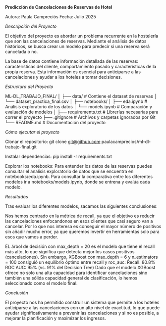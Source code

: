 **Predicción de Cancelaciones de Reservas de Hotel**

Autora: Paula Campreciós
Fecha: Julio 2025

*Descripción del Proyecto*

El objetivo del proyecto es abordar un problema recurrente en la hostelería que son las cancelaciones de reservas. Mediante el análisis de datos históricos, se busca crear un modelo para predecir si una reserva será cancelada o no.

La base de datos contiene información detallada de las reservas: características del cliente, comportamiento pasado y características de la propia reserva. Esta información es esencial para anticiparse a las cancelaciones y ayudar a los hoteles a tomar decisiones.

*Estructura del Proyecto*

ML-DL_TRABAJO_FINAL/
│
├── data/                 # Contiene el dataset de reservas
│   └── dataset_practica_final.csv
│
├── notebooks/
│   ├── eda.ipynb         # Análisis exploratorio de los datos
│   └── models.ipynb      # Comparación y evaluación de modelos
│
├── requirements.txt      # Librerías necesarias para correr el proyecto
├── .gitignore            # Archivos y carpetas ignorados por Git
└── README.md             # Documentación del proyecto

*Cómo ejecutar el proyecto*

Clonar el repositorio:
git clone git@github.com:paulacamprecios/ml-dl-trabajo-final.git

Instalar dependencias:
pip install -r requirements.txt

Explorar los notebooks:
Para entender los datos de las reservas puedes consultar el analisis exploratorio de datos que se encuentra en notebooks/eda.ipynb.
Para consultar la comparativa entre los diferentes modelos ir a notebooks/models.ipynb, donde se entrena y evalúa cada modelo.

*Resultados*

Tras evaluar los diferentes modelos, sacamos las siguientes conclusiones:

Nos hemos centrado en la métrica de recall, ya que el objetivo es reducir las cancelaciones enfocandonos en esos clientes que casi seguro van a cancelar. Por lo que nos interesa es conseguir el mayor número de positivos sin añadir mucho error, ya que queremos invertir en herramientas solo para esos que vamos a perder.

EL árbol de decisión con max_depth = 20 es el modelo que tiene el recall más alto, lo que significa que detecta mejor los casos positivos (cancelaciones).
Sin embargo, XGBoost con max_depth = 6 y n_estimators = 100 consiguió un equilibrio óptimo entre recall y roc_auc:
Recall: 80.8%
ROC AUC: 95% (vs. 91% del Decision Tree)
Dado que el modelo XGBoost ofrece no solo una alta capacidad para identificar cancelaciones sino también una sólida capacidad general de clasificación, lo hemos seleccionado como el modelo final.

*Conclusión*

El proyecto nos ha permitido construir un sistema que permite a los hoteles anticiparse a las cancelaciones con un alto nivel de exactitud, lo que puede ayudar significativamente a prevenir las cancelaciones y si no es posible, a mejorar la planificación y maximizar los ingresos.


